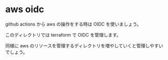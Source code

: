 # aws oidc

github actions から aws の操作をする時は OIDC を使いましょう。

このディレクトリでは terraform で OIDC を管理します。

同様に aws のリソースを管理するディレクトリを増やしていくと管理しやすいでしょう。
